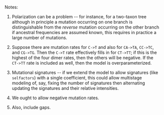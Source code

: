 Notes:

1. Polarization can be a problem -- for instance, for a two-taxon tree although in principle
    a mutation occurring on one branch is distinguishable from the *reverse* mutation occurring on the other branch
    if ancestral frequencies are assumed known, this requires in practice a large number of mutations.

2. Suppose there are mutation rates for `C->T` and also for `CA->TA`, `CC->TC`, and `CG->TG`.
    Then the `C->T` rate effectively fills in for `CT->TT`;
    if this is the highest of the four dimer rates, then the others will be negative.
    If the `CT->TT` rate is included as well, then the model is overparameterized. 

3. Mutational signatures -- if we extend the model to allow signatures (like `selfactors`) with a single coefficient,
    this could allow multistage modeling of, say, fixing the number of signatures then alternating updating the signatures
    and their relative intensities.

4. We ought to allow negative mutation rates.

5. Also, include gaps.
